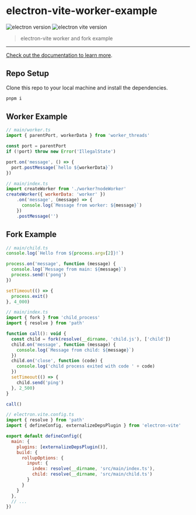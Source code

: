 # electron-vite-worker-example

![electron version](https://img.shields.io/github/package-json/dependency-version/alex8088/electron-vite-worker-example/dev/electron)
![electron vite version](https://img.shields.io/github/package-json/dependency-version/alex8088/electron-vite-worker-example/dev/electron-vite)

> electron-vite worker and fork example

---

[Check out the documentation to learn more](https://electron-vite.org/guide/assets.html#importing-worker-threads).

## Repo Setup

Clone this repo to your local machine and install the dependencies.

```bash
pnpm i
```

## Worker Example

```js
// main/worker.ts
import { parentPort, workerData } from 'worker_threads'

const port = parentPort
if (!port) throw new Error('IllegalState')

port.on('message', () => {
  port.postMessage(`hello ${workerData}`)
})
```

```js
// main/index.ts
import createWorker from './worker?nodeWorker'
createWorker({ workerData: 'worker' })
    .on('message', (message) => {
      console.log(`Message from worker: ${message}`)
    })
    .postMessage('')
```
## Fork Example

```js
// main/child.ts
console.log(`Hello from ${process.argv[2]}!`)

process.on('message', function (message) {
  console.log(`Message from main: ${message}`)
  process.send!('pong')
})

setTimeout(() => {
  process.exit()
}, 4_000)

```

```js
// main/index.ts
import { fork } from 'child_process'
import { resolve } from 'path'

function call(): void {
  const child = fork(resolve(__dirname, 'child.js'), ['child'])
  child.on('message', function (message) {
    console.log(`Message from child: ${message}`)
  })
  child.on('close', function (code) {
    console.log('child process exited with code ' + code)
  })
  setTimeout(() => {
    child.send('ping')
  }, 2_500)
}

call()
```

```js
// electron.vite.config.ts
import { resolve } from 'path'
import { defineConfig, externalizeDepsPlugin } from 'electron-vite'

export default defineConfig({
  main: {
    plugins: [externalizeDepsPlugin()],
    build: {
      rollupOptions: {
        input: {
          index: resolve(__dirname, 'src/main/index.ts'),
          child: resolve(__dirname, 'src/main/child.ts')
        }
      }
    }
  },
  // ...
})

```
